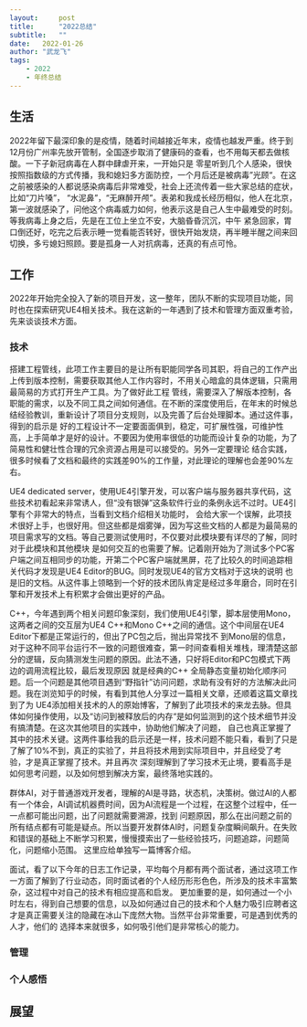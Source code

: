 ```yaml
---
layout:     post
title:      "2022总结"
subtitle:   "" 
date:   2022-01-26
author: "武龙飞"
tags: 
    - 2022
    - 年终总结
---
```


## 生活
2022年留下最深印象的是疫情，随着时间越接近年末，疫情也越发严重。终于到12月份广州率先放开管制，全国逐步取消了健康码的查看，也不用每天都去做核酸。一下子新冠病毒在人群中肆虐开来，一开始只是
零星听到几个人感染，很快按照指数级的方式传播，我和媳妇多方面防控，一个月后还是被病毒”光顾“。在这之前被感染的人都说感染病毒后非常难受，社会上还流传着一些大家总结的症状，比如“刀片嗓”，
“水泥鼻”，“无麻醉开颅”。表弟和我成长经历相似，他人在北京，第一波就感染了，问他这个病毒威力如何，他表示这是自己人生中最难受的时刻。等我病毒上身之后，先是在工位上坐立不安，大脑昏昏沉沉，中午
紧急回家，胃口倒还好，吃完之后表示睡一觉看能否转好，很快开始发烧，再半睡半醒之间来回切换，多亏媳妇照顾。要是孤身一人对抗病毒，还真的有点可怜。

## 工作
2022年开始完全投入了新的项目开发，这一整年，团队不断的实现项目功能，同时也在探索研究UE4相关技术。我在这新的一年遇到了技术和管理方面双重考验，先来谈谈技术方面。

### 技术

搭建工程管线，此项工作主要目的是让所有职能同学各司其职，将自己的工作产出上传到版本控制，需要获取其他人工作内容时，不用关心暗盒的具体逻辑，只需用最简易的方式打开生产工具。为了做好此工程
管线，需要深入了解版本控制，各职能的需求，以及不同工具之间如何通信。在不断的深度使用后，在年末的时候总结经验教训，重新设计了项目分支规则，以及完善了后台处理脚本。通过这件事，得到的启示是
好的工程设计不一定要面面俱到，稳定，可扩展性强，可维护性高，上手简单才是好的设计。不要因为使用率很低的功能而设计复杂的功能，为了简易性和健壮性合理的冗余资源占用是可以接受的。另外一定要理论
结合实践，很多时候看了文档和最终的实践差90%的工作量，对此理论的理解也会差90%左右。

UE4 dedicated server，使用UE4引擎开发，可以客户端与服务器共享代码，这些技术初看起来非常诱人，但“没有银弹”这条软件行业的条例永远不过时。UE4引擎有个非常大的特点，当看到文档介绍相关功能时，
会给大家一个误解，此项技术很好上手，也很好用。但这些都是烟雾弹，因为写这些文档的人都是为最简易的项目需求写的文档。等自己要测试使用时，不仅要对此模块要有详尽的了解，同时对于此模块和其他模块
是如何交互的也需要了解。记着刚开始为了测试多个PC客户端之间互相同步的功能，开第二个PC客户端就黑屏，花了比较久的时间追踪相关代码才发现是UE4 Editor的BUG。同时发现UE4的官方文档对于这块的说明
也是旧的文档。从这件事上领略到一个好的技术团队肯定是经过多年磨合，同时在引擎和开发技术上有积累才会做出更好的产品。

C++，今年遇到两个相关问题印象深刻，我们使用UE4引擎，脚本层使用Mono，这两者之间的交互层为UE4 C++和Mono C++之间的通信。这个中间层在UE4 Editor下都是正常运行的，但出了PC包之后，抛出异常找不
到Mono层的信息，对于这种不同平台运行不一致的问题很难查，第一时间查看相关堆栈，理清楚这部分的逻辑，反向猜测发生问题的原因。此法不通，只好将Editor和PC包模式下两边的调用流程比较，最后发现原因
就是经典的C++ 全局静态变量初始化顺序问题。后一个问题是其他项目遇到“野指针”访问问题，求助有没有好的方法解决此问题。我在浏览知乎的时候，有看到其他人分享过一篇相关文章，还顺着这篇文章找到了为
UE4添加相关技术的人的原始博客，了解到了此项技术的来龙去脉。但具体如何操作使用，以及“访问到被释放后的内存“是如何监测到的这个技术细节并没有搞清楚。在这次其他项目的实践中，协助他们解决了问题，
自己也真正掌握了其中的技术关键。这两件事给我的启示还是一样，技术问题不能只看，看到了只是了解了10%不到，真正的实验了，并且将技术用到实际项目中，并且经受了考验，才是真正掌握了技术。并且再次
深刻理解到了学习技术无止境，要看高手是如何思考问题，以及如何想到解决方案，最终落地实践的。

群体AI，对于普通游戏开发者，理解的AI是寻路，状态机，决策树。做过AI的人都有一个体会，AI调试机器费时间，因为AI流程是一个过程，在这整个过程中，任一一点都可能出问题，出了问题就需要溯源，找到
问题原因，那么在出问题之前的所有结点都有可能是疑点。所以当要开发群体AI时，问题复杂度瞬间飙升。在失败和错误的基础上不断学习积累，慢慢摸索出了一些经验技巧，问题追踪，问题简化，问题缩小范围。
这里应给单独写一篇博客介绍。

面试，看了以下今年的日志工作记录，平均每个月都有两个面试者，通过这项工作一方面了解到了行业动态，同时面试者的个人经历形形色色，所涉及的技术丰富繁杂，这过程中对自己的技术有相应提高和启发。
更加重要的是，如何通过一个小时左右，得到自己想要的信息，以及如何通过自己的技术和个人魅力吸引应聘者这才是真正需要关注的隐藏在冰山下庞然大物。当然平台非常重要，可是遇到优秀的人才，他们的
选择本来就很多，如何吸引他们是非常核心的能力。
### 管理

### 个人感悟

## 展望

